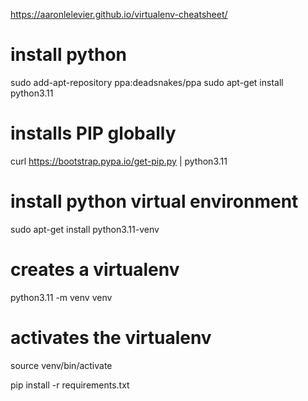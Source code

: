 https://aaronlelevier.github.io/virtualenv-cheatsheet/

# install python
sudo add-apt-repository ppa:deadsnakes/ppa
sudo apt-get install python3.11

# installs PIP globally
curl https://bootstrap.pypa.io/get-pip.py | python3.11

# install python virtual environment
sudo apt-get install python3.11-venv

# creates a virtualenv
python3.11 -m venv venv

# activates the virtualenv
source venv/bin/activate

pip install -r requirements.txt
